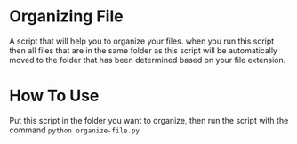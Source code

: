 # Organizing File

A script that will help you to organize your files. when you run this script then all files that are in the same folder as this script will be automatically moved to the folder that has been determined based on your file extension.

# How To Use

Put this script in the folder you want to organize, then run the script with the command `python organize-file.py`
